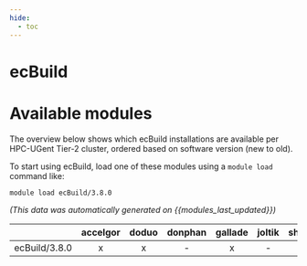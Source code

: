 ```yaml
---
hide:
  - toc
---
```


ecBuild
=======

# Available modules


The overview below shows which ecBuild installations are available per HPC-UGent Tier-2 cluster, ordered based on software version (new to old).

To start using ecBuild, load one of these modules using a `module load` command like:

```shell
module load ecBuild/3.8.0
```

*(This data was automatically generated on {{modules_last_updated}})*  

| |accelgor|doduo|donphan|gallade|joltik|shinx|
| :---: | :---: | :---: | :---: | :---: | :---: | :---: |
|ecBuild/3.8.0|x|x|-|x|-|x|
